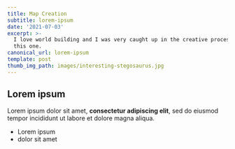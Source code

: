 ```yaml
---
title: Map Creation
subtitle: lorem-ipsum
date: '2021-07-03'
excerpt: >-
  I love world building and I was very caught up in the creative process for
  this one. 
canonical_url: lorem-ipsum
template: post
thumb_img_path: images/interesting-stegosaurus.jpg
---
```

## Lorem ipsum

Lorem ipsum dolor sit amet, **consectetur adipiscing elit**, sed do eiusmod tempor incididunt ut labore et dolore magna aliqua.

- Lorem ipsum
- dolor sit amet